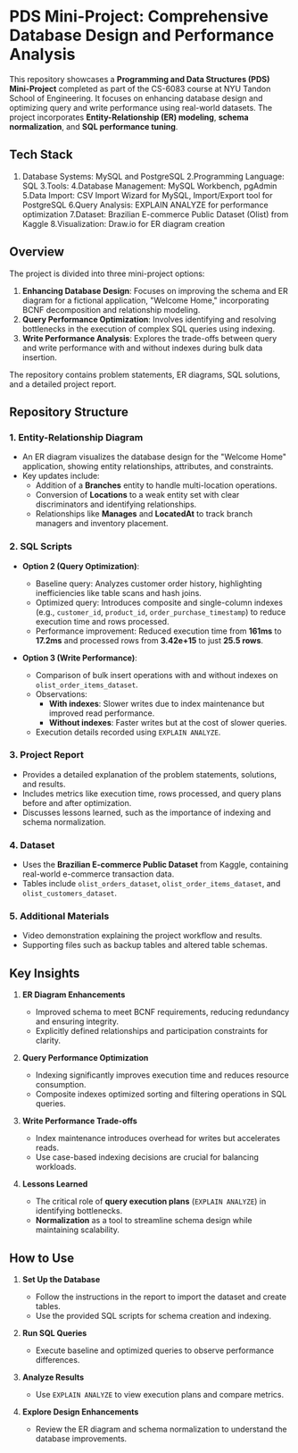# PDS Mini-Project: Comprehensive Database Design and Performance Analysis  

This repository showcases a **Programming and Data Structures (PDS) Mini-Project** completed as part of the CS-6083 course at NYU Tandon School of Engineering. It focuses on enhancing database design and optimizing query and write performance using real-world datasets. The project incorporates **Entity-Relationship (ER) modeling**, **schema normalization**, and **SQL performance tuning**.  

## Tech Stack
1. Database Systems: MySQL and PostgreSQL
2.Programming Language: SQL
3.Tools:
4.Database Management: MySQL Workbench, pgAdmin
5.Data Import: CSV Import Wizard for MySQL, Import/Export tool for PostgreSQL
6.Query Analysis: EXPLAIN ANALYZE for performance optimization
7.Dataset: Brazilian E-commerce Public Dataset (Olist) from Kaggle
8.Visualization: Draw.io for ER diagram creation


## Overview  

The project is divided into three mini-project options:  
1. **Enhancing Database Design**: Focuses on improving the schema and ER diagram for a fictional application, "Welcome Home," incorporating BCNF decomposition and relationship modeling.  
2. **Query Performance Optimization**: Involves identifying and resolving bottlenecks in the execution of complex SQL queries using indexing.  
3. **Write Performance Analysis**: Explores the trade-offs between query and write performance with and without indexes during bulk data insertion.  

The repository contains problem statements, ER diagrams, SQL solutions, and a detailed project report.  



## Repository Structure  

### 1. **Entity-Relationship Diagram**  
- An ER diagram visualizes the database design for the "Welcome Home" application, showing entity relationships, attributes, and constraints.  
- Key updates include:  
  - Addition of a **Branches** entity to handle multi-location operations.  
  - Conversion of **Locations** to a weak entity set with clear discriminators and identifying relationships.  
  - Relationships like **Manages** and **LocatedAt** to track branch managers and inventory placement.  

### 2. **SQL Scripts**  
- **Option 2 (Query Optimization)**:  
  - Baseline query: Analyzes customer order history, highlighting inefficiencies like table scans and hash joins.  
  - Optimized query: Introduces composite and single-column indexes (e.g., `customer_id`, `product_id`, `order_purchase_timestamp`) to reduce execution time and rows processed.  
  - Performance improvement: Reduced execution time from **161ms** to **17.2ms** and processed rows from **3.42e+15** to just **25.5 rows**.  

- **Option 3 (Write Performance)**:  
  - Comparison of bulk insert operations with and without indexes on `olist_order_items_dataset`.  
  - Observations:  
    - **With indexes**: Slower writes due to index maintenance but improved read performance.  
    - **Without indexes**: Faster writes but at the cost of slower queries.  
  - Execution details recorded using `EXPLAIN ANALYZE`.  

### 3. **Project Report**  
- Provides a detailed explanation of the problem statements, solutions, and results.  
- Includes metrics like execution time, rows processed, and query plans before and after optimization.  
- Discusses lessons learned, such as the importance of indexing and schema normalization.  

### 4. **Dataset**  
- Uses the **Brazilian E-commerce Public Dataset** from Kaggle, containing real-world e-commerce transaction data.  
- Tables include `olist_orders_dataset`, `olist_order_items_dataset`, and `olist_customers_dataset`.  

### 5. **Additional Materials**  
- Video demonstration explaining the project workflow and results.  
- Supporting files such as backup tables and altered table schemas.



## Key Insights  

1. **ER Diagram Enhancements**  
   - Improved schema to meet BCNF requirements, reducing redundancy and ensuring integrity.  
   - Explicitly defined relationships and participation constraints for clarity.  

2. **Query Performance Optimization**  
   - Indexing significantly improves execution time and reduces resource consumption.  
   - Composite indexes optimized sorting and filtering operations in SQL queries.  

3. **Write Performance Trade-offs**  
   - Index maintenance introduces overhead for writes but accelerates reads.  
   - Use case-based indexing decisions are crucial for balancing workloads.  

4. **Lessons Learned**  
   - The critical role of **query execution plans** (`EXPLAIN ANALYZE`) in identifying bottlenecks.  
   - **Normalization** as a tool to streamline schema design while maintaining scalability.  



## How to Use  

1. **Set Up the Database**  
   - Follow the instructions in the report to import the dataset and create tables.  
   - Use the provided SQL scripts for schema creation and indexing.  

2. **Run SQL Queries**  
   - Execute baseline and optimized queries to observe performance differences.  

3. **Analyze Results**  
   - Use `EXPLAIN ANALYZE` to view execution plans and compare metrics.  

4. **Explore Design Enhancements**  
   - Review the ER diagram and schema normalization to understand the database improvements.  


